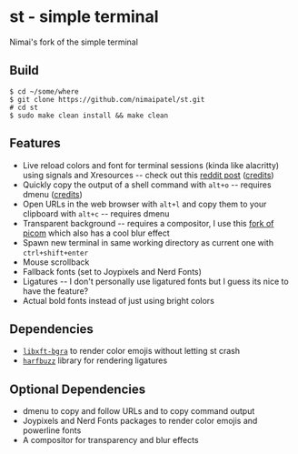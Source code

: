 # st - simple terminal
Nimai's fork of the simple terminal

## Build
```
$ cd ~/some/where
$ git clone https://github.com/nimaipatel/st.git
# cd st
$ sudo make clean install && make clean
```

## Features
- Live reload colors and font for terminal sessions (kinda like alacritty) using signals and Xresources -- check out this [reddit post](https://www.reddit.com/r/suckless/comments/mew0pt/live_reload_colors_for_st_neovim_dwm_dmenu/) ([credits](https://github.com/gnotclub/xst))
- Quickly copy the output of a shell command with `alt+o` -- requires dmenu ([credits](https://github.com/lukesmithxyz/st))
- Open URLs in the web browser with `alt+l` and copy them to your clipboard with `alt+c` -- requires dmenu
- Transparent background -- requires a compositor, I use this [fork of picom](https://github.com/jonaburg/picom) which also has a cool blur effect
- Spawn new terminal in same working directory as current one with `ctrl+shift+enter`
- Mouse scrollback
- Fallback fonts (set to Joypixels and Nerd Fonts)
- Ligatures -- I don't personally use ligatured fonts but I guess its nice to have the feature?
- Actual bold fonts instead of just using bright colors

## Dependencies
- [`libxft-bgra`](https://aur.archlinux.org/packages/libxft-bgra-git/) to render color emojis without letting st crash
- [`harfbuzz`](https://archlinux.org/packages/extra/x86_64/harfbuzz/) library for rendering ligatures

## Optional Dependencies
- dmenu to copy and follow URLs and to copy command output
- Joypixels and Nerd Fonts packages to render color emojis and powerline fonts
- A compositor for transparency and blur effects
